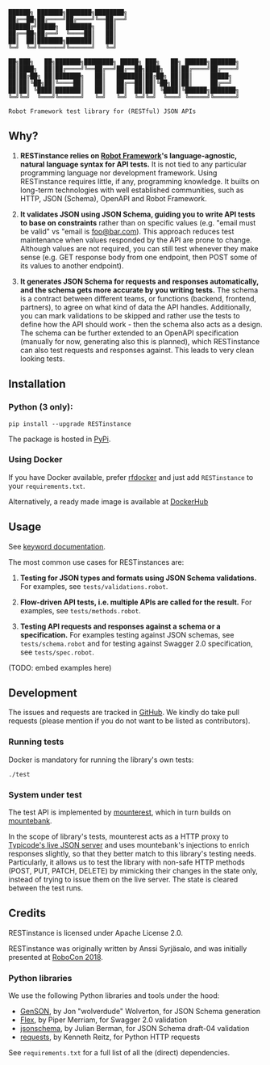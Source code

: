 
    ██████╗ ███████╗███████╗████████╗
    ██╔══██╗██╔════╝██╔════╝╚══██╔══╝
    ██████╔╝█████╗  ███████╗   ██║
    ██╔══██╗██╔══╝  ╚════██║   ██║
    ██║  ██║███████╗███████║   ██║
    ╚═╝  ╚═╝╚══════╝╚══════╝   ╚═╝

    ██╗███╗   ██╗███████╗████████╗ █████╗ ███╗   ██╗ ██████╗███████╗
    ██║████╗  ██║██╔════╝╚══██╔══╝██╔══██╗████╗  ██║██╔════╝██╔════╝
    ██║██╔██╗ ██║███████╗   ██║   ███████║██╔██╗ ██║██║     █████╗
    ██║██║╚██╗██║╚════██║   ██║   ██╔══██║██║╚██╗██║██║     ██╔══╝
    ██║██║ ╚████║███████║   ██║   ██║  ██║██║ ╚████║╚██████╗███████╗
    ╚═╝╚═╝  ╚═══╝╚══════╝   ╚═╝   ╚═╝  ╚═╝╚═╝  ╚═══╝ ╚═════╝╚══════╝

    Robot Framework test library for (RESTful) JSON APIs


## Why?

1. **RESTinstance relies on [Robot Framework](http://robotframework.org/)'s language-agnostic, natural language syntax for API tests.**
It is not tied to any particular programming language
nor development framework.
Using RESTinstance requires little, if any, programming knowledge.
It builts on long-term technologies with well established communities,
such as HTTP, JSON (Schema), OpenAPI and Robot Framework.

2. **It validates JSON using JSON Schema, guiding you to write API tests
to base on constraints** rather than on specific values
(e.g. "email must be valid" vs "email is foo@bar.com).
This approach reduces test maintenance when values responded by the API
are prone to change.
Although values are not required, you can still test whenever they make
sense (e.g. GET response body from one endpoint, then POST some of its values
to another endpoint).

3. **It generates JSON Schema for requests and responses automatically,
and the schema gets more accurate by you writing tests.**
The schema is a contract between different teams, or functions
(backend, frontend, partners), to agree on what kind of data the API handles.
Additionally, you can mark validations to be skipped and rather use
the tests to define how the API should work - then the schema also acts as a
design.
The schema can be further extended to an OpenAPI specification
(manually for now, generating also this is planned), which RESTinstance can also
test requests and responses against. This leads to very clean looking tests.


## Installation

### Python (3 only):

    pip install --upgrade RESTinstance

The package is hosted in [PyPi](https://pypi.python.org/pypi/RESTinstance).

### Using Docker

If you have Docker available, prefer
[rfdocker](https://github.com/asyrjasalo/rfdocker) and just add
`RESTinstance` to your `requirements.txt`.

Alternatively, a ready made image is available at
[DockerHub](https://hub.docker.com/r/asyrjasalo/restinstance/)

## Usage

See [keyword documentation](https://github.com/asyrjasalo/RESTinstance/tree/master/docs/REST.html).

The most common use cases for RESTinstances are:

1. **Testing for JSON types and formats using JSON Schema validations.**
For examples, see `tests/validations.robot`.

2. **Flow-driven API tests, i.e. multiple APIs are called for the result.**
For examples, see `tests/methods.robot`.

3. **Testing API requests and responses against a schema or a specification.**
For examples testing against JSON schemas, see `tests/schema.robot`
and for testing against Swagger 2.0 specification, see `tests/spec.robot`.

(TODO: embed examples here)

## Development

The issues and requests are tracked in
[GitHub](https://github.com/asyrjasalo/RESTinstance/issues). We kindly do take
pull requests (please mention if you do not want to be listed as contributors).

### Running tests

Docker is mandatory for running the library's own tests:

    ./test

### System under test

The test API is implemented by
[mounterest](https://github.com/asyrjasalo/mounterest),
which in turn builds on [mountebank](http://www.mbtest.org).

In the scope of library's tests, mounterest acts as a HTTP proxy to
[Typicode's live JSON server](jsonplaceholder.typicode.com) and uses
mountebank's injections to enrich responses slightly, so that they better
match to this library's testing needs. Particularly, it allows us to test
the library with non-safe HTTP methods (POST, PUT, PATCH, DELETE)
by mimicking their changes in the state only, instead of trying to issue
them on the live server. The state is cleared between the test runs.


## Credits

RESTinstance is licensed under Apache License 2.0.

RESTinstance was originally written by Anssi Syrjäsalo, and was initially
presented at [RoboCon 2018](https://robocon.io).

### Python libraries

We use the following Python libraries and tools under the hood:

- [GenSON](https://github.com/wolverdude/GenSON), by Jon "wolverdude" Wolverton,
for JSON Schema generation
- [Flex](https://github.com/pipermerriam/flex), by Piper Merriam,
for Swagger 2.0 validation
- [jsonschema](https://github.com/Julian/jsonschema), by Julian Berman,
for JSON Schema draft-04 validation
- [requests](https://github.com/requests/requests), by Kenneth Reitz,
for Python HTTP requests

See `requirements.txt` for a full list of all the (direct) dependencies.
